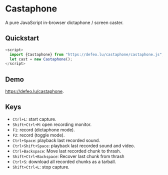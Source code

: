 # Castaphone

A pure JavaScript in-browser dictaphone / screen caster.

## Quickstart

```js
<script>
  import {Castaphone} from "https://defeo.lu/castaphone/castaphone.js";
  let cast = new Castaphone();
</script>
```

## Demo

<https://defeo.lu/castaphone>.

## Keys

- `Ctrl+L`: start capture.
- `Shift+Ctrl+M`: open recording monitor.
- `F1`: record (dictaphone mode).
- `F2`: record (toggle mode).
- `Ctrl+Space`: playback last recorded sound.
- `Ctrl+Shift+Space`: playback last recorded sound and video.
- `Ctrl+Backspace`: Move last recorded chunk to thrash.
- `Shift+Ctrl+Backspace`: Recover last chunk from thrash
- `Ctrl+S`: download all recorded chunks as a tarball.
- `Shift+Ctrl+L`: stop capture.

